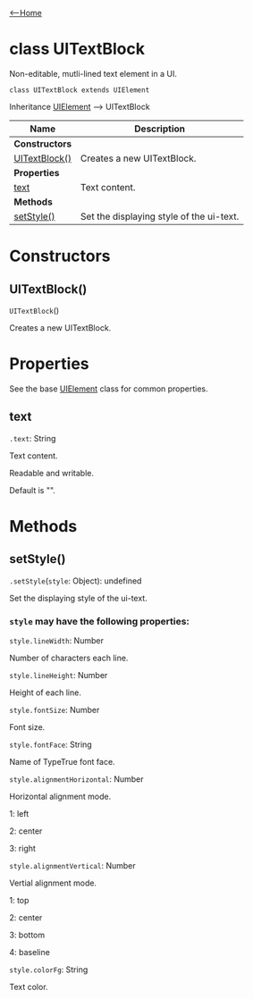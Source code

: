 [<--Home](index.html)

# class UITextBlock

Non-editable, mutli-lined text element in a UI.

`class UITextBlock extends UIElement`

Inheritance [UIElement](UIElement.html) --> UITextBlock

| Name                                                          | Description                                                    |
| --------------------------------------------------------------| -------------------------------------------------------------- |
| **Constructors**                                              |                                                                |
| [UITextBlock()](#uitextblock)                                 | Creates a new UITextBlock.                                     |
| **Properties**                                                |                                                                |
| [text](#text)                                                 | Text content.                                                  |
| **Methods**                                                   |                                                                |
| [setStyle()](#setstyle)                                       | Set the displaying style of the ui-text.                       |

# Constructors

## UITextBlock()

`UITextBlock`()

Creates a new UITextBlock. 

# Properties

See the base [UIElement](UIElement.html#properties) class for common properties.

## text

`.text`: String

Text content.

Readable and writable.

Default is "".

# Methods

## setStyle()

`.setStyle`(`style`: Object): undefined

Set the displaying style of the ui-text.

### `style` may have the following properties:

`style.lineWidth`: Number

Number of characters each line.

`style.lineHeight`: Number

Height of each line.

`style.fontSize`: Number

Font size.

`style.fontFace`: String

Name of TypeTrue font face.

`style.alignmentHorizontal`:  Number

Horizontal alignment mode. 

1: left

2: center

3: right

`style.alignmentVertical`: Number

Vertial alignment mode.

1: top

2: center

3: bottom

4: baseline

`style.colorFg`: String

Text color.



